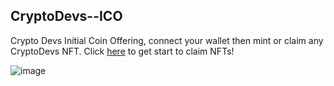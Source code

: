 ## CryptoDevs--ICO

Crypto Devs Initial Coin Offering, connect your wallet then mint or claim any CryptoDevs NFT.
Click [here](https://cryptodevs-ico-lime.vercel.app/) to get start to claim NFTs!


![image](https://github.com/xlr8nur/cryptodevs--ICO/assets/97341887/e0013619-b1a0-4502-a02d-26e891e0ef9a)


